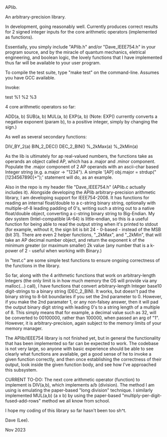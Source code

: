 APlib.

An arbitrary-precision library.

In development, going reasonably well. Currently produces correct results for 2 signed integer inputs for the core arithmetic operators (implemented as functions).

Essentially, you simply include "APlib.h" and/or "Dave_IEEE754.h" in your program source, and by the miracle of quantum mechanics, eletrical engineering, and boolean logic, the lovely functions that I have implemented thus far will be available to your user program.

To compile the test suite, type "make test" on the command-line. Assumes you have GCC available.

Invoke:

test %1 %2 %3

4 core arithmetic operators so far:

ADD(a, b)
SUB(a, b)
MUL(a, b)
EXP(a, b)
(Note: EXP() currently converts a negative exponent (param b), to a positive integer, simply by changing the sign.)

As well as several secondary functions:

DIV_BY_2(a)
BIN_2_DEC()
DEC_2_BIN()
%_2kMax(a)
%_2kMin(a)


As the lib is ultimately for ap real-valued numbers, the functions take as operands an object called AP, which has a .major and .minor component. Populate the .major component of 2 AP operands with an ascii-char based Integer string (e.g. a.major -> "1234").
A simple '[AP] obj.major = strdup("[1234567890]+");' statement will do, as an example.

Also in the repo is my header file "Dave_IEEE754.h" (APlib.c actually includes it). Alongside developing the APlib arbitrary-precision arithmetic library, I am developing support for IEEE754-2008. It has functions for reading an internal float/double to a c-string binary string, optionally with multiple-of-8 leading padding of 0's, writing such a string out to a native float/double object, converting a c-string binary string to Big-Endian. My dev system (Intel-compatible IA-64) is little-endian, so this is a useful function for being able to read the output string when it's printed to stdout (for example, without it, the sign bit is bit 24 - 0-based - instead of the MSB (bit 31). There are even 2 helper functions, "_2kMax", and "_2kMin", that will take an AP decimal number object, and return the exponent k of the minimum greater (or maximum smaller) 2k value (any number that is a k-power of 2 - useful when working with Binary.)

In "test.c" are some simple test functions to ensure ongoing correctness of the functions in the library.

So far, along with the 4 arithmetic functions that work on arbitrary-length Integers (the only limit is in how much memory the OS will provide via any malloc(...) call), I have functions that convert arbitrary-length Integer base10 digit-strings to a binary string (DEC_2_BIN). It works, but doesn't pad the binary string to 8-bit boundaries if you set the 2nd parameter to 0. However, if you make the 2nd paramater 1, or any non-falsey answer, then it will pad the output binary digit string with leading 0's to a string length of a multiple of 8. This simply means that for example, a decimal value such as 32, will be converted to 00100000, rather than 100000, when passed an arg of "1". However, it is arbitrary-precision, again subject to the memory limits of your memory manager.

The APlib/IEEE754 library is not finished yet, but in general the functionality that has been implemented so far can be expected to work. The codebase is not very large, so anyone with basic experience should be able to see clearly what functions are available, get a good sense of he to invoke a given function correctly, and then once establishing the correctness of their output, look inside the given function body, and see how I've approached this subsystem.

CURRENT TO-DO:
The next core arithmetic operator (function) to implement is DIV(a,b), which implements a/b (division). The method I am using is emulating the paper-based "long division" technique. I similarly implemented MUL(a,b) (a x b) by using the paper-based "multiply-per-digit-fused-add-rows" method we all know from school.

I hope my coding of this library so far hasn't been too sh^t.

Dave (Lee).

Nov 2023

